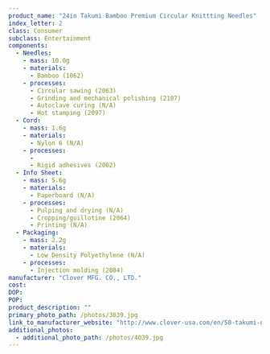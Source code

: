 ```yaml
---
product_name: "24in Takumi Bamboo Premium Circular Knittting Needles"
index_letter: 2
class: Consumer
subclass: Entertainment
components:
  - Needles:
    - mass: 10.0g
    - materials:
      - Bamboo (1062)
    - processes:
      - Circular sawing (2063)
      - Grinding and mechanical polishing (2107)
      - Autoclave curing (N/A)
      - Hot stamping (2097)
  - Cord:
    - mass: 1.6g
    - materials:
      - Nylon 6 (N/A)
    - processes:
      - 
      - Rigid adhesives (2002)
  - Info Sheet:
    - mass: 5.6g
    - materials:
      - Paperboard (N/A)
    - processes:
      - Pulping and drying (N/A)
      - Cropping/guillotine (2064)
      - Printing (N/A)
  - Packaging:
    - mass: 2.2g
    - materials:
      - Low Density Polyethylene (N/A)
    - processes:
      - Injection molding (2084)
manufacturer: "Clover MFG. CO., LTD."
cost: 
DOP: 
POP: 
product_description: ""
primary_photo_path: /photos/3039.jpg
link_to_manufacturer_website: "http://www.clover-usa.com/en/50-takumi-needles-"
additional_photos:
  - additional_photo_path: /photos/4039.jpg
---
```

